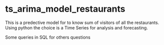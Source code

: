 # ts_arima_model_restaurants
This is a predective model for to know sum of visitors of all the restaurants. 
Using python the choice is a Time Series for analysis and forecasting.

Some queries in SQL for others questions
